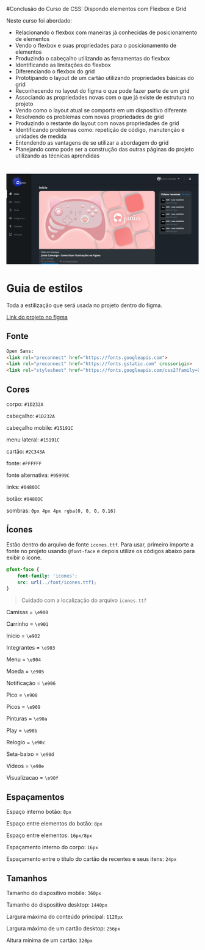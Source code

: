 #Conclusão do Curso de CSS: Dispondo elementos com Flexbox e Grid

Neste curso foi abordado:

- Relacionando o flexbox com maneiras já conhecidas de posicionamento de elementos
- Vendo o flexbox e suas propriedades para o posicionamento de elementos
- Produzindo o cabeçalho utilizando as ferramentas do flexbox
- Identificando as limitações do flexbox
- Diferenciando o flexbox do grid
- Prototipando o layout de um cartão utilizando propriedades básicas do grid
- Reconhecendo no layout do figma o que pode fazer parte de um grid
- Associando as propriedades novas com o que já existe de estrutura no projeto
- Vendo como o layout atual se comporta em um dispositivo diferente
- Resolvendo os problemas com novas propriedades de grid
- Produzindo o restante do layout com novas propriedades de grid
- Identificando problemas como: repetição de código, manutenção e unidades de medida
- Entendendo as vantagens de se utilizar a abordagem do grid
- Planejando como pode ser a construção das outras páginas do projeto utilizando as técnicas aprendidas

<h1>
    <img width="965px" src="https://github.com/juniatech/FLEXBOX-GRID/blob/main/flexboxegrid-final.jpeg">
</h1>

# Guia de estilos

Toda a estilização que será usada no projeto dentro do figma.

[Link do projeto no figma](https://www.figma.com/file/ibWktwVpnog76rMYOdVhks/Dispondo-elementos-com-flexbox-e-grid?node-id=54%3A2358)

## Fonte

```html
Open Sans:
<link rel="preconnect" href="https://fonts.googleapis.com">
<link rel="preconnect" href="https://fonts.gstatic.com" crossorigin>
<link rel="stylesheet" href="https://fonts.googleapis.com/css2?family=Open+Sans:wght@400;600;700&display=swap">
```

## Cores

corpo: `#1D232A`

cabeçalho: `#1D232A`

cabeçalho mobile: `#15191C`

menu lateral: `#15191C`

cartão: `#2C343A`

fonte: `#FFFFFF`

fonte alternativa: `#95999C`

links: `#0480DC`

botão: `#0480DC`

sombras: `0px 4px 4px rgba(0, 0, 0, 0.16)`

## Ícones

Estão dentro do arquivo de fonte `icones.ttf`. Para usar, primeiro importe a fonte no projeto usando `@font-face` e depois utilize os códigos abaixo para exibir o ícone.

```css
@font-face {
    font-family: 'icones';
    src: url(../font/icones.ttf);
}
```

> Cuidado com a localização do arquivo `icones.ttf`

Camisas = `\e900`

Carrinho = `\e901`

Inicio = `\e902`

Integrantes = `\e903`

Menu = `\e904`

Moeda = `\e905`

Notificação = `\e906`

Pico = `\e908`

Picos = `\e909`

Pinturas = `\e90a`

Play = `\e90b`

Relogio = `\e90c`

Seta-baixo = `\e90d`

Videos = `\e90e`

Visualizacao = `\e90f`

## Espaçamentos

Espaço interno botão: `8px`

Espaço entre elementos do botão: `8px`

Espaço entre elementos: `16px/8px`

Espaçamento interno do corpo: `16px`

Espaçamento entre o título do cartão de recentes e seus itens: `24px`

## Tamanhos

Tamanho do dispositivo mobile: `360px`

Tamanho do dispositivo desktop: `1440px`

Largura máxima do conteúdo principal: `1120px`

Largura máxima de um cartão desktop: `256px`

Altura mínima de um cartão: `320px`
